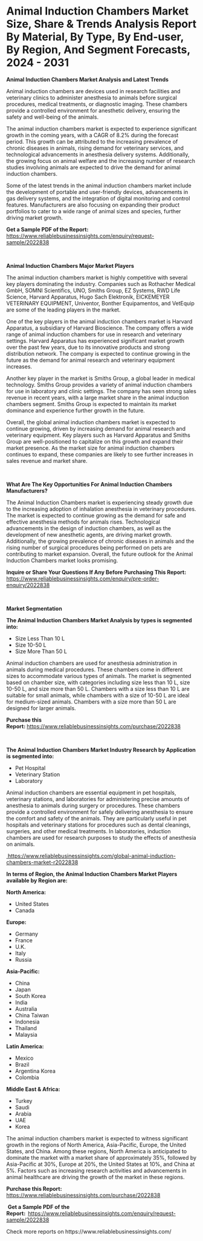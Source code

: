 <p><h1>Animal Induction Chambers Market Size, Share & Trends Analysis Report By Material, By Type, By End-user, By Region, And Segment Forecasts, 2024 - 2031</h1></p><p><strong>Animal Induction Chambers Market Analysis and Latest Trends</strong></p>
<p><p>Animal induction chambers are devices used in research facilities and veterinary clinics to administer anesthesia to animals before surgical procedures, medical treatments, or diagnostic imaging. These chambers provide a controlled environment for anesthetic delivery, ensuring the safety and well-being of the animals.</p><p>The animal induction chambers market is expected to experience significant growth in the coming years, with a CAGR of 8.2% during the forecast period. This growth can be attributed to the increasing prevalence of chronic diseases in animals, rising demand for veterinary services, and technological advancements in anesthesia delivery systems. Additionally, the growing focus on animal welfare and the increasing number of research studies involving animals are expected to drive the demand for animal induction chambers.</p><p>Some of the latest trends in the animal induction chambers market include the development of portable and user-friendly devices, advancements in gas delivery systems, and the integration of digital monitoring and control features. Manufacturers are also focusing on expanding their product portfolios to cater to a wide range of animal sizes and species, further driving market growth.</p></p>
<p><strong>Get a Sample PDF of the Report:&nbsp;</strong> <a href="https://www.reliablebusinessinsights.com/enquiry/request-sample/2022838">https://www.reliablebusinessinsights.com/enquiry/request-sample/2022838</a></p>
<p>&nbsp;</p>
<p><strong>Animal Induction Chambers Major Market Players</strong></p>
<p><p>The animal induction chambers market is highly competitive with several key players dominating the industry. Companies such as Rothacher Medical GmbH, SOMNI Scientifics, UNO, Smiths Group, EZ Systems, RWD Life Science, Harvard Apparatus, Hugo Sach Elektronik, EICKEMEYER VETERINARY EQUIPMENT, Univentor, Bonther Equipamentos, and VetEquip are some of the leading players in the market.</p><p>One of the key players in the animal induction chambers market is Harvard Apparatus, a subsidiary of Harvard Bioscience. The company offers a wide range of animal induction chambers for use in research and veterinary settings. Harvard Apparatus has experienced significant market growth over the past few years, due to its innovative products and strong distribution network. The company is expected to continue growing in the future as the demand for animal research and veterinary equipment increases.</p><p>Another key player in the market is Smiths Group, a global leader in medical technology. Smiths Group provides a variety of animal induction chambers for use in laboratory and clinic settings. The company has seen strong sales revenue in recent years, with a large market share in the animal induction chambers segment. Smiths Group is expected to maintain its market dominance and experience further growth in the future.</p><p>Overall, the global animal induction chambers market is expected to continue growing, driven by increasing demand for animal research and veterinary equipment. Key players such as Harvard Apparatus and Smiths Group are well-positioned to capitalize on this growth and expand their market presence. As the market size for animal induction chambers continues to expand, these companies are likely to see further increases in sales revenue and market share.</p></p>
<p>&nbsp;</p>
<p><strong>What Are The Key Opportunities For Animal Induction Chambers Manufacturers?</strong></p>
<p><p>The Animal Induction Chambers market is experiencing steady growth due to the increasing adoption of inhalation anesthesia in veterinary procedures. The market is expected to continue growing as the demand for safe and effective anesthesia methods for animals rises. Technological advancements in the design of induction chambers, as well as the development of new anesthetic agents, are driving market growth. Additionally, the growing prevalence of chronic diseases in animals and the rising number of surgical procedures being performed on pets are contributing to market expansion. Overall, the future outlook for the Animal Induction Chambers market looks promising.</p></p>
<p><strong>Inquire or Share Your Questions If Any Before Purchasing This Report:</strong> <a href="https://www.reliablebusinessinsights.com/enquiry/pre-order-enquiry/2022838">https://www.reliablebusinessinsights.com/enquiry/pre-order-enquiry/2022838</a></p>
<p>&nbsp;</p>
<p><strong>Market Segmentation</strong></p>
<p><strong>The Animal Induction Chambers Market Analysis by types is segmented into:</strong></p>
<p><ul><li>Size Less Than 10 L</li><li>Size 10-50 L</li><li>Size More Than 50 L</li></ul></p>
<p><p>Animal induction chambers are used for anesthesia administration in animals during medical procedures. These chambers come in different sizes to accommodate various types of animals. The market is segmented based on chamber size, with categories including size less than 10 L, size 10-50 L, and size more than 50 L. Chambers with a size less than 10 L are suitable for small animals, while chambers with a size of 10-50 L are ideal for medium-sized animals. Chambers with a size more than 50 L are designed for larger animals.</p></p>
<p><strong>Purchase this Report:&nbsp;</strong><a href="https://www.reliablebusinessinsights.com/purchase/2022838">https://www.reliablebusinessinsights.com/purchase/2022838</a></p>
<p>&nbsp;</p>
<p><strong>The Animal Induction Chambers Market Industry Research by Application is segmented into:</strong></p>
<p><ul><li>Pet Hospital</li><li>Veterinary Station</li><li>Laboratory</li></ul></p>
<p><p>Animal induction chambers are essential equipment in pet hospitals, veterinary stations, and laboratories for administering precise amounts of anesthesia to animals during surgery or procedures. These chambers provide a controlled environment for safely delivering anesthesia to ensure the comfort and safety of the animals. They are particularly useful in pet hospitals and veterinary stations for procedures such as dental cleanings, surgeries, and other medical treatments. In laboratories, induction chambers are used for research purposes to study the effects of anesthesia on animals.</p></p>
<p><a href="https://www.reliablebusinessinsights.com/global-animal-induction-chambers-market-r2022838">&nbsp;https://www.reliablebusinessinsights.com/global-animal-induction-chambers-market-r2022838</a></p>
<p><strong>In terms of Region, the Animal Induction Chambers Market Players available by Region are:</strong></p>
<p>
    <p> <strong> North America: </strong>
        <ul>
            <li>United States</li>
            <li>Canada</li>
        </ul>
        </p> 
    <p> <strong> Europe: </strong>
        <ul>
            <li>Germany</li>
            <li>France</li>
            <li>U.K.</li>
            <li>Italy</li>
            <li>Russia</li>
        </ul>
        </p> 
    <p> <strong> Asia-Pacific: </strong>
        <ul>
            <li>China</li>
            <li>Japan</li>
            <li>South Korea</li>
            <li>India</li>
            <li>Australia</li>
            <li>China Taiwan</li>
            <li>Indonesia</li>
            <li>Thailand</li>
            <li>Malaysia</li>
        </ul>
        </p> 
    <p> <strong> Latin America: </strong>
        <ul>
            <li>Mexico</li>
            <li>Brazil</li>
            <li>Argentina Korea</li>
            <li>Colombia</li>
        </ul>
        </p> 
    <p> <strong> Middle East & Africa: </strong>
        <ul>
            <li>Turkey</li>
            <li>Saudi</li>
            <li>Arabia</li>
            <li>UAE</li>
            <li>Korea</li>
        </ul>
    </p>
    </p>
<p><p>The animal induction chambers market is expected to witness significant growth in the regions of North America, Asia-Pacific, Europe, the United States, and China. Among these regions, North America is anticipated to dominate the market with a market share of approximately 35%, followed by Asia-Pacific at 30%, Europe at 20%, the United States at 10%, and China at 5%. Factors such as increasing research activities and advancements in animal healthcare are driving the growth of the market in these regions.</p></p>
<p><strong>Purchase this Report: </strong><a href="https://www.reliablebusinessinsights.com/purchase/2022838">https://www.reliablebusinessinsights.com/purchase/2022838</a></p>
<p>&nbsp;<strong>Get a Sample PDF of the Report:&nbsp;&nbsp;</strong><a href="https://www.reliablebusinessinsights.com/enquiry/request-sample/2022838">https://www.reliablebusinessinsights.com/enquiry/request-sample/2022838</a></p>
<p><strong></strong></p>
<p>Check more reports on https://www.reliablebusinessinsights.com/</p>